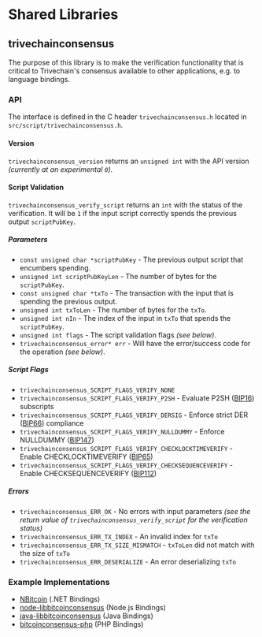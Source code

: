Shared Libraries
================

## trivechainconsensus

The purpose of this library is to make the verification functionality that is critical to Trivechain's consensus available to other applications, e.g. to language bindings.

### API

The interface is defined in the C header `trivechainconsensus.h` located in  `src/script/trivechainconsensus.h`.

#### Version

`trivechainconsensus_version` returns an `unsigned int` with the API version *(currently at an experimental `0`)*.

#### Script Validation

`trivechainconsensus_verify_script` returns an `int` with the status of the verification. It will be `1` if the input script correctly spends the previous output `scriptPubKey`.

##### Parameters
- `const unsigned char *scriptPubKey` - The previous output script that encumbers spending.
- `unsigned int scriptPubKeyLen` - The number of bytes for the `scriptPubKey`.
- `const unsigned char *txTo` - The transaction with the input that is spending the previous output.
- `unsigned int txToLen` - The number of bytes for the `txTo`.
- `unsigned int nIn` - The index of the input in `txTo` that spends the `scriptPubKey`.
- `unsigned int flags` - The script validation flags *(see below)*.
- `trivechainconsensus_error* err` - Will have the error/success code for the operation *(see below)*.

##### Script Flags
- `trivechainconsensus_SCRIPT_FLAGS_VERIFY_NONE`
- `trivechainconsensus_SCRIPT_FLAGS_VERIFY_P2SH` - Evaluate P2SH ([BIP16](https://github.com/bitcoin/bips/blob/master/bip-0016.mediawiki)) subscripts
- `trivechainconsensus_SCRIPT_FLAGS_VERIFY_DERSIG` - Enforce strict DER ([BIP66](https://github.com/bitcoin/bips/blob/master/bip-0066.mediawiki)) compliance
- `trivechainconsensus_SCRIPT_FLAGS_VERIFY_NULLDUMMY` - Enforce NULLDUMMY ([BIP147](https://github.com/bitcoin/bips/blob/master/bip-0147.mediawiki))
- `trivechainconsensus_SCRIPT_FLAGS_VERIFY_CHECKLOCKTIMEVERIFY` - Enable CHECKLOCKTIMEVERIFY ([BIP65](https://github.com/bitcoin/bips/blob/master/bip-0065.mediawiki))
- `trivechainconsensus_SCRIPT_FLAGS_VERIFY_CHECKSEQUENCEVERIFY` - Enable CHECKSEQUENCEVERIFY ([BIP112](https://github.com/bitcoin/bips/blob/master/bip-0112.mediawiki))

##### Errors
- `trivechainconsensus_ERR_OK` - No errors with input parameters *(see the return value of `trivechainconsensus_verify_script` for the verification status)*
- `trivechainconsensus_ERR_TX_INDEX` - An invalid index for `txTo`
- `trivechainconsensus_ERR_TX_SIZE_MISMATCH` - `txToLen` did not match with the size of `txTo`
- `trivechainconsensus_ERR_DESERIALIZE` - An error deserializing `txTo`

### Example Implementations
- [NBitcoin](https://github.com/NicolasDorier/NBitcoin/blob/master/NBitcoin/Script.cs#L814) (.NET Bindings)
- [node-libbitcoinconsensus](https://github.com/bitpay/node-libbitcoinconsensus) (Node.js Bindings)
- [java-libbitcoinconsensus](https://github.com/dexX7/java-libbitcoinconsensus) (Java Bindings)
- [bitcoinconsensus-php](https://github.com/Bit-Wasp/bitcoinconsensus-php) (PHP Bindings)
